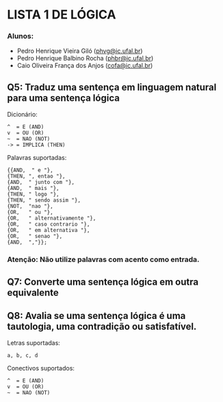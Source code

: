 # LISTA 1 DE LÓGICA
### Alunos: 
* Pedro Henrique Vieira Giló (phvg@ic.ufal.br)
* Pedro Henrique Balbino Rocha (phbr@ic.ufal.br)
* Caio Oliveira França dos Anjos (cofa@ic.ufal.br)

## Q5: Traduz uma sentença em linguagem natural para uma sentença lógica
Dicionário: 
    
    ^  = E (AND)
    v  = OU (OR)
    ~  = NAO (NOT)
    -> = IMPLICA (THEN)

Palavras suportadas:
    
    {{AND,  " e "},
    {THEN, ", entao "},
    {AND,  " junto com "},
    {AND,  " mais "},
    {THEN, " logo "},
    {THEN, " sendo assim "},
    {NOT,  "nao "},
    {OR,   " ou "},
    {OR,   " alternativamente "},
    {OR,   " caso contrario "},
    {OR,   " em alternativa "},
    {OR,   " senao "},
    {AND,  ","}};

### Atenção: Não utilize palavras com acento como entrada.

## Q7: Converte uma sentença lógica em outra equivalente

## Q8: Avalia se uma sentença lógica é uma tautologia, uma contradição ou satisfatível.

Letras suportadas: 

    a, b, c, d

Conectivos suportados:

    ^  = E (AND)
    v  = OU (OR)
    ~  = NAO (NOT)